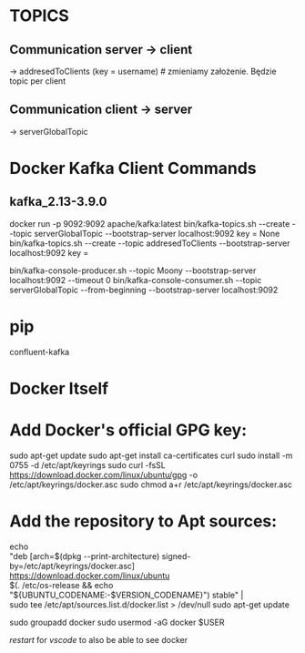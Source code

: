 # TOPICS
## Communication server -> client
-> addresedToClients (key = username) # zmieniamy założenie. Będzie topic per client
## Communication client -> server
-> serverGlobalTopic 

# Docker Kafka Client Commands
## kafka_2.13-3.9.0
docker run -p 9092:9092 apache/kafka:latest
bin/kafka-topics.sh --create --topic serverGlobalTopic --bootstrap-server localhost:9092
    key = None
bin/kafka-topics.sh --create --topic addresedToClients --bootstrap-server localhost:9092
    key = <userName>

bin/kafka-console-producer.sh --topic Moony --bootstrap-server localhost:9092 --timeout 0
bin/kafka-console-consumer.sh --topic serverGlobalTopic --from-beginning --bootstrap-server localhost:9092

# pip
<!-- Just the latest -->
confluent-kafka 

# Docker Itself
# Add Docker's official GPG key:
sudo apt-get update
sudo apt-get install ca-certificates curl
sudo install -m 0755 -d /etc/apt/keyrings
sudo curl -fsSL https://download.docker.com/linux/ubuntu/gpg -o /etc/apt/keyrings/docker.asc
sudo chmod a+r /etc/apt/keyrings/docker.asc

# Add the repository to Apt sources:
echo \
  "deb [arch=$(dpkg --print-architecture) signed-by=/etc/apt/keyrings/docker.asc] https://download.docker.com/linux/ubuntu \
  $(. /etc/os-release && echo "${UBUNTU_CODENAME:-$VERSION_CODENAME}") stable" | \
  sudo tee /etc/apt/sources.list.d/docker.list > /dev/null
sudo apt-get update

sudo groupadd docker
sudo usermod -aG docker $USER

*restart* for *vscode* to also be able to see docker


